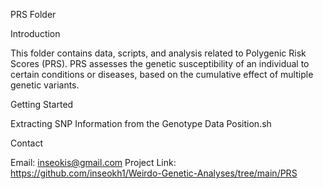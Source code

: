 PRS Folder

Introduction

This folder contains data, scripts, and analysis related to Polygenic Risk Scores (PRS). PRS assesses the genetic susceptibility of an individual to certain conditions or diseases, based on the cumulative effect of multiple genetic variants.


Getting Started

Extracting SNP Information from the Genotype Data
Position.sh


Contact

Email: inseokis@gmail.com
Project Link: https://github.com/inseokh1/Weirdo-Genetic-Analyses/tree/main/PRS
